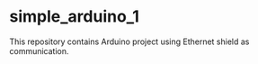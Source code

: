 # simple_arduino_1
This repository contains Arduino project using Ethernet shield as communication.
